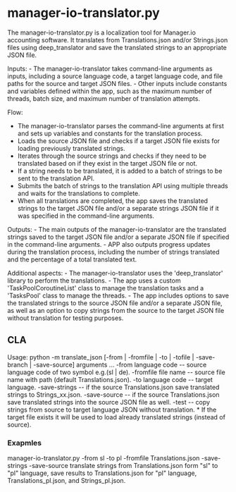 # manager-io-translator.py

The manager-io-translator.py is a localization tool for Manager.io accounting software. It translates from Translations.json and/or Strings.json 
files using deep_translator and save the translated strings to an appropriate JSON file.

Inputs: - The manager-io-translator takes command-line arguments as inputs, including a source language code, a target language code, and file 
paths for the source and target JSON files. - Other inputs include constants and variables defined within the app, such as the maximum number of threads, batch size, and maximum number of translation attempts.

Flow:

- The manager-io-translator parses the command-line arguments at first and sets up variables and constants for the translation process.
- Loads the source JSON file and checks if a target JSON file exists for loading previously translated strings.
- Iterates through the source strings and checks if they need to be translated based on if they exist in the target JSON file or not.
- If a string needs to be translated, it is added to a batch of strings to be sent to the translation API.
- Submits the batch of strings to the translation API using multiple threads and waits for the translations to complete.
- When all translations are completed, the app saves the translated strings to the target JSON file and/or a separate strings JSON file if it was specified in the command-line arguments.

Outputs: - The main outputs of the manager-io-translator are the translated strings saved to the target JSON file and/or a separate JSON file if specified in the command-line arguments. - APP also outputs progress updates during the translation process, including the number of strings translated and the percentage of a total translated text.

Additional aspects: - The manager-io-translator uses the 'deep_translator' library to perform the translations. - The app uses a custom 'TaskPoolCoroutineList' class to manage the translation tasks and a 'TasksPool' class to manage the threads. - The app includes options to save the translated strings to the source JSON file and/or a separate JSON file, as well as an option to copy strings from the source to the target JSON file without translation for testing purposes.

## CLA

Usage: python -m translate_json [-from | -fromfile | -to | -tofile | -save-branch | -save-source] arguments ...
    -from language code -- source language code of two symbol e.g.(sl | de).
    -fromfile file name -- source file name with path (default Translations.json).
    -to language code -- target language.
    -save-strings -- if the source Translations.json save translated strings to Strings_xx.json.
    -save-source -- if the source Translations.json save translated strings into the source JSON file as well.
    -test -- copy strings from source to target language JSON without translation.
    * If the target file exists it will be used to load already translated strings (instead of source).

### Exapmles

manager-io-translator.py -from sl -to pl -fromfile Translations.json -save-strings -save-source
translate strings from Translations.json form "sl" to "pl" language, save results to Translations.json for "pl" language, Translations_pl.json, and Strings_pl.json.
